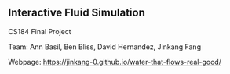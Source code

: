 ## Interactive Fluid Simulation

CS184 Final Project

Team: Ann Basil, Ben Bliss, David Hernandez, Jinkang Fang

Webpage: https://jinkang-0.github.io/water-that-flows-real-good/
